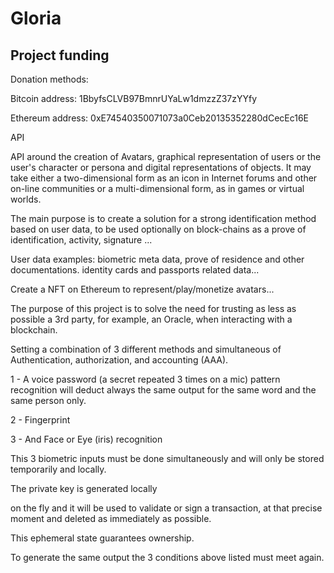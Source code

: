 # Gloria

##  Project funding 

Donation methods:

Bitcoin address:
1BbyfsCLVB97BmnrUYaLw1dmzzZ37zYYfy

Ethereum address:
0xE74540350071073a0Ceb20135352280dCecEc16E





API

API around the creation of Avatars, graphical representation of users or the user's character or persona and digital representations of objects. 
It may take either a two-dimensional form as an icon in Internet forums and other on-line communities or a multi-dimensional form, as in games or virtual worlds.      

The main purpose is to create a solution for a strong identification method based on user data, to be used optionally on block-chains as a prove of identification, activity, signature ...

User data examples: biometric meta data, prove of residence and other documentations. identity cards and passports related data...  



Create a NFT on Ethereum to represent/play/monetize avatars...





The purpose of this project is to solve the need for trusting as less as possible a 3rd party, for example, an Oracle, when interacting with a blockchain.

Setting a combination of 3 different methods and simultaneous of Authentication, authorization, and accounting (AAA).

1 - A voice password (a secret repeated 3 times on a mic) pattern recognition will deduct always the same output for the same word and the same person only.

2 - Fingerprint

3 - And Face or Eye (iris) recognition

This 3 biometric inputs must be done simultaneously and will only be stored temporarily and locally.

The private key is generated locally

 on the fly and it will be used to validate or sign a transaction, at that precise moment and deleted as immediately as possible.

This ephemeral state guarantees ownership.

To generate the same output the 3 conditions above listed must meet again.